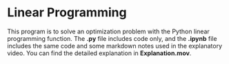 # Linear Programming
This program is to solve an optimization problem with the Python linear programming function. The __.py__ file includes code only, and the __.ipynb__ file includes the same code and some markdown notes used in the explanatory video. You can find the detailed explanation in __Explanation.mov__. 

